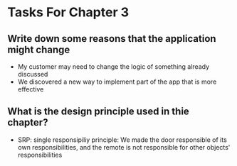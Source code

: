 # Tasks For Chapter 3

## Write down some reasons that the application might change

- My customer may need to change the logic of something already discussed
- We discovered a new way to implement part of the app that is more effective

## What is the design principle used in thie chapter?

- SRP: single responsipiliy principle: We made the door responsible of its own responsibilities, and the remote is not responsible for other objects' responsibilities
